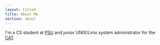 ```yaml
---
layout: titled
title: About Me
section: about
---
```


I'm a CS student at [PSU](http://pdx.edu) and junior UNIX/Linix system administrator for the [CAT](http://cat.pdx.edu).
